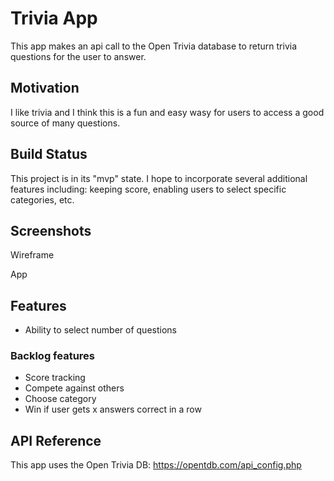 # Trivia App
This app makes an api call to the Open Trivia database to return trivia questions for the user to answer.

## Motivation
I like trivia and I think this is a fun and easy wasy for users to access a good source of many questions.

## Build Status
This project is in its "mvp" state.  I hope to incorporate several additional features including:  keeping score, enabling users to select specific categories, etc.

## Screenshots
Wireframe

App

## Features
- Ability to select number of questions

### Backlog features
- Score tracking
- Compete against others
- Choose category
- Win if user gets x answers correct in a row

## API Reference
This app uses the Open Trivia DB: https://opentdb.com/api_config.php



